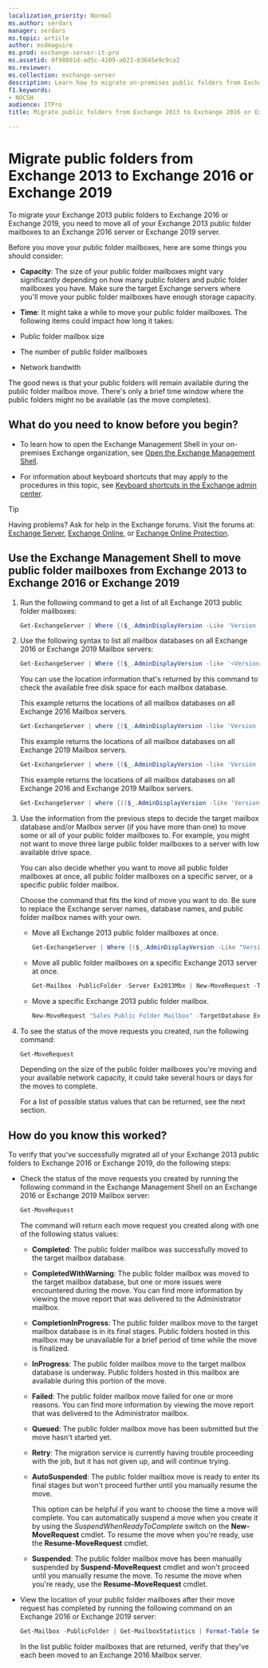 ```yaml
---
localization_priority: Normal
ms.author: serdars
manager: serdars
ms.topic: article
author: msdmaguire
ms.prod: exchange-server-it-pro
ms.assetid: 0f98801d-ad5c-4109-a021-63645e9c9ca2
ms.reviewer: 
ms.collection: exchange-server
description: Learn how to migrate on-premises public folders from Exchange 2013 to Exchange 2016 or Exchange 2019.
f1.keywords:
- NOCSH
audience: ITPro
title: Migrate public folders from Exchange 2013 to Exchange 2016 or Exchange 2019

---
```


# Migrate public folders from Exchange 2013 to Exchange 2016 or Exchange 2019

 To migrate your Exchange 2013 public folders to Exchange 2016 or Exchange 2019, you need to move all of your Exchange 2013 public folder mailboxes to an Exchange 2016 server or Exchange 2019 server.

Before you move your public folder mailboxes, here are some things you should consider:

- **Capacity**: The size of your public folder mailboxes might vary significantly depending on how many public folders and public folder mailboxes you have. Make sure the target Exchange servers where you'll move your public folder mailboxes have enough storage capacity.

- **Time**: It might take a while to move your public folder mailboxes. The following items could impact how long it takes:

- Public folder mailbox size

- The number of public folder mailboxes

- Network bandwith

The good news is that your public folders will remain available during the public folder mailbox move. There's only a brief time window where the public folders might no be available (as the move completes).

## What do you need to know before you begin?

- To learn how to open the Exchange Management Shell in your on-premises Exchange organization, see [Open the Exchange Management Shell](/powershell/exchange/open-the-exchange-management-shell).

- For information about keyboard shortcuts that may apply to the procedures in this topic, see [Keyboard shortcuts in the Exchange admin center](../../about-documentation/exchange-admin-center-keyboard-shortcuts.md).

> [!TIP]
> Having problems? Ask for help in the Exchange forums. Visit the forums at: [Exchange Server](https://social.technet.microsoft.com/forums/office/home?category=exchangeserver), [Exchange Online](https://social.technet.microsoft.com/forums/msonline/home?forum=onlineservicesexchange), or [Exchange Online Protection](https://social.technet.microsoft.com/forums/forefront/home?forum=FOPE).

## Use the Exchange Management Shell to move public folder mailboxes from Exchange 2013 to Exchange 2016 or Exchange 2019

1. Run the following command to get a list of all Exchange 2013 public folder mailboxes:

    ```PowerShell
    Get-ExchangeServer | Where {($_.AdminDisplayVersion -Like 'Version 15.0*') -And ($_.ServerRole -Like '*Mailbox*')} | Get-Mailbox -PublicFolder | Get-MailboxStatistics | Format-Table -Auto ServerName,DisplayName,TotalItemSize
    ```

2. Use the following syntax to list all mailbox databases on all Exchange 2016 or Exchange 2019 Mailbox servers:

    ```PowerShell
    Get-ExchangeServer | Where {($_.AdminDisplayVersion -like '<Version>') -and ($_.ServerRole -Like "*Mailbox*")} | Get-MailboxDatabase | Format-List Server,Name,EdbFilePath
    ```

    You can use the location information that's returned by this command to check the available free disk space for each mailbox database.

    This example returns the locations of all mailbox databases on all Exchange 2016 Mailbox servers.

    ```PowerShell
    Get-ExchangeServer | where {($_.AdminDisplayVersion -like 'Version 15.1*') -and ($_.ServerRole -Like '*Mailbox*')} | Get-MailboxDatabase | Format-List Server,Name,EdbFilePath
    ```

    This example returns the locations of all mailbox databases on all Exchange 2019 Mailbox servers.

    ```PowerShell
    Get-ExchangeServer | where {($_.AdminDisplayVersion -like 'Version 15.2*') -and ($_.ServerRole -Like '*Mailbox*')} | Get-MailboxDatabase | Format-List Server,Name,EdbFilePath
    ```

    This example returns the locations of all mailbox databases on all Exchange 2016 and Exchange 2019 Mailbox servers.

    ```PowerShell
    Get-ExchangeServer | where {(($_.AdminDisplayVersion -like 'Version 15.1*') -or ($_.AdminDisplayVersion -like 'Version 15.2*')) -and ($_.ServerRole -Like '*Mailbox*')} | Get-MailboxDatabase | Format-List Server,Name,EdbFilePath
    ```

3. Use the information from the previous steps to decide the target mailbox database and/or Mailbox server (if you have more than one) to move some or all of your public folder mailboxes to. For example, you might not want to move three large public folder mailboxes to a server with low available drive space.

    You can also decide whether you want to move all public folder mailboxes at once, all public folder mailboxes on a specific server, or a specific public folder mailbox.

    Choose the command that fits the kind of move you want to do. Be sure to replace the Exchange server names, database names, and public folder mailbox names with your own.

    - Move all Exchange 2013 public folder mailboxes at once.

      ```PowerShell
      Get-ExchangeServer | Where {($_.AdminDisplayVersion -Like "Version 15.0*") -And ($_.ServerRole -Like "*Mailbox*")} | Get-Mailbox -PublicFolder | New-MoveRequest -TargetDatabase Ex2016MbxDatabase
      ```

    - Move all public folder mailboxes on a specific Exchange 2013 server at once.

      ```PowerShell
      Get-Mailbox -PublicFolder -Server Ex2013Mbx | New-MoveRequest -TargetDatabase Ex2016MbxDatabase
      ```

    - Move a specific Exchange 2013 public folder mailbox.

      ```PowerShell
      New-MoveRequest "Sales Public Folder Mailbox" -TargetDatabase Ex2016MbxDatabase
      ```

4. To see the status of the move requests you created, run the following command:

    ```PowerShell
    Get-MoveRequest
    ```

    Depending on the size of the public folder mailboxes you're moving and your available network capacity, it could take several hours or days for the moves to complete.

    For a list of possible status values that can be returned, see the next section.

## How do you know this worked?

To verify that you've successfully migrated all of your Exchange 2013 public folders to Exchange 2016 or Exchange 2019, do the following steps:

- Check the status of the move requests you created by running the following command in the Exchange Management Shell on an Exchange 2016 or Exchange 2019 Mailbox server:

  ```PowerShell
  Get-MoveRequest
  ```

  The command will return each move request you created along with one of the following status values:

  - **Completed**: The public folder mailbox was successfully moved to the target mailbox database.

  - **CompletedWithWarning**: The public folder mailbox was moved to the target mailbox database, but one or more issues were encountered during the move. You can find more information by viewing the move report that was delivered to the Administrator mailbox.

  - **CompletionInProgress**: The public folder mailbox move to the target mailbox database is in its final stages. Public folders hosted in this mailbox may be unavailable for a brief period of time while the move is finalized.

  - **InProgress**: The public folder mailbox move to the target mailbox database is underway. Public folders hosted in this mailbox are available during this portion of the move.

  - **Failed**: The public folder mailbox move failed for one or more reasons. You can find more information by viewing the move report that was delivered to the Administrator mailbox.

  - **Queued**: The public folder mailbox move has been submitted but the move hasn't started yet.

  - **Retry**: The migration service is currently having trouble proceeding with the job, but it has not given up, and will continue trying.

  - **AutoSuspended**: The public folder mailbox move is ready to enter its final stages but won't proceed further until you manually resume the move.

    This option can be helpful if you want to choose the time a move will complete. You can automatically suspend a move when you create it by using the _SuspendWhenReadyToComplete_ switch on the **New-MoveRequest** cmdlet. To resume the move when you're ready, use the **Resume-MoveRequest** cmdlet.

  - **Suspended**: The public folder mailbox move has been manually suspended by **Suspend-MoveRequest** cmdlet and won't proceed until you manually resume the move. To resume the move when you're ready, use the **Resume-MoveRequest** cmdlet.

- View the location of your public folder mailboxes after their move request has completed by running the following command on an Exchange 2016 or Exchange 2019 server:

  ```PowerShell
  Get-Mailbox -PublicFolder | Get-MailboxStatistics | Format-Table ServerName,DisplayName,TotalItemSize
  ```

  In the list public folder mailboxes that are returned, verify that they've each been moved to an Exchange 2016 Mailbox server.